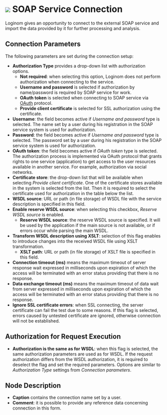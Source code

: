 # ![ ](../../../images/icons/data-sources/web-soap_default.svg) SOAP Service Connection

Loginom gives an opportunity to connect to the external SOAP service and import the data provided by it for further processing and analysis.

## Connection Parameters

The following parameters are set during the connection setup:

* **Authorization Type** provides a drop-down list with authorization options.
   * **Not required**: when selecting this option, Loginom does not perform authorization when connecting to the service.
   * **Username and password** is selected if authorization by name/password is required by SOAP service for work.
   * **OAuth token** is selected when connecting to SOAP service via [OAuth](https://ru.wikipedia.org/wiki/OAuth) protocol.
   * **Provide client certificate** is selected for SSL authorization using the certificate.
* **Username**: the field becomes active if *Username and password* type is selected. The name set by a user during his registration in the SOAP service system is used for authorization.
* **Password**: the field becomes active if *Username and password* type is selected. The password set by a user during his registration in the SOAP service system is used for authorization.
* **OAuth token**: the field becomes active if *OAuth token* type is selected. The authorization process is implemented via OAuth protocol that grants rights to one service (application) to get access to the user resources available in another service. For example, authorization via social networks.
* **Certificate store**: the drop-down list that will be available when selecting *Provide client certificate*. One of the certificate stores available in the system is selected from the list. Then it is required to select the certificate used for authorization in the table below the list.
* **WSDL source**: URL or path (in file storage) of WSDL file with the service description is specified in this field.
* **Enable reserve WSDL source**: when selecting this checkbox, *Reserve WSDL source* is enabled.
   * **Reserve WSDL source**: the reserve WSDL source is specified. It will be used by the application if the main source is not available, or if errors occur while parsing the main WSDL.
* **Transform WSDL description using XSLT**: selection of this flag enables to introduce changes into the received WSDL file using XSLT transformation.
   * **XSLT path**: URL or path (in file storage) of XSLT file is specified in this field.
* **Connection timeout (ms)** means the maximum timeout of server response wait expressed in milliseconds upon expiration of which the access will be terminated with an error status providing that there is no response.
* **Data exchange timeout (ms)** means the maximum timeout of data wait from server expressed in milliseconds upon expiration of which the access will be terminated with an error status providing that there is no response.
* **Ignore SSL certificate errors**: when SSL connecting, the server certificate can fail the test due to some reasons. If this flag is selected, errors caused by untested certificate are ignored, otherwise connection will not be established.

## Authorization for Request Execution

* **Authorization is the same as for WSDL**: when this flag is selected, the same authorization parameters are used as for WSDL. If the request authorization differs from the WSDL authorization, it is required to deselect the flag and set the required parameters. Options are similar to *Authorization Type* settings from *Connection parameters*.

## Node Description

* **Caption** contains the connection name set by a user.
* **Comment**: it is possible to provide any reference data concerning connection in this form.

